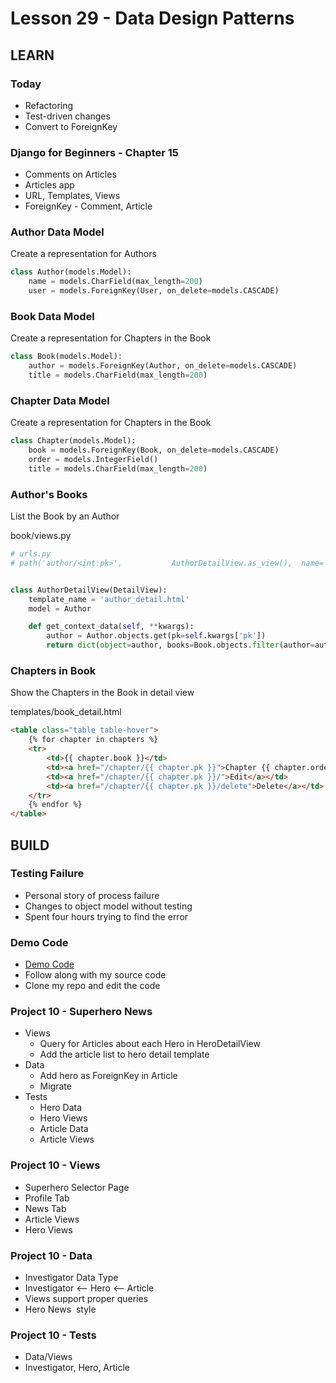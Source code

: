 # Lesson 29 - Data Design Patterns


## LEARN

### Today
* Refactoring
* Test-driven changes
* Convert to ForeignKey


### Django for Beginners - Chapter 15 
- Comments on Articles
- Articles app
- URL, Templates, Views
- ForeignKey - Comment, Article


### Author Data Model
Create a representation for Authors

```python
class Author(models.Model):
    name = models.CharField(max_length=200)
    user = models.ForeignKey(User, on_delete=models.CASCADE)
```


### Book Data Model
Create a representation for Chapters in the Book

```python
class Book(models.Model):
    author = models.ForeignKey(Author, on_delete=models.CASCADE)
    title = models.CharField(max_length=200)
```


### Chapter Data Model
Create a representation for Chapters in the Book

```python
class Chapter(models.Model):
    book = models.ForeignKey(Book, on_delete=models.CASCADE)
    order = models.IntegerField()
    title = models.CharField(max_length=200)
```


### Author's Books
List the Book by an Author

book/views.py

```python
# urls.py
# path('author/<int:pk>',           AuthorDetailView.as_view(),  name='author_detail'),


class AuthorDetailView(DetailView):
    template_name = 'author_detail.html'
    model = Author

    def get_context_data(self, **kwargs):
        author = Author.objects.get(pk=self.kwargs['pk'])
        return dict(object=author, books=Book.objects.filter(author=author))

```


### Chapters in Book
Show the Chapters in the Book in detail view

templates/book_detail.html

```html
<table class="table table-hover">
    {% for chapter in chapters %}
    <tr>
        <td>{{ chapter.book }}</td>
        <td><a href="/chapter/{{ chapter.pk }}">Chapter {{ chapter.order }} - {{ chapter.title }}</a></td>
        <td><a href="/chapter/{{ chapter.pk }}/">Edit</a></td>
        <td><a href="/chapter/{{ chapter.pk }}/delete">Delete</a></td>
    </tr>
    {% endfor %}
</table>
```



## BUILD

### Testing Failure
* Personal story of process failure
* Changes to object model without testing
* Spent four hours trying to find the error


### Demo Code
* [Demo Code](https://github.com/Mark-Seaman/BACS350/tree/main/week10/BookBuilder)
* Follow along with my source code
* Clone my repo and edit the code


### Project 10 - Superhero News
- Views
    - Query for Articles about each Hero in HeroDetailView
    - Add the article list to hero detail template
- Data
    - Add hero as ForeignKey in Article
    - Migrate
- Tests
    - Hero Data
    - Hero Views
    - Article Data
    - Article Views


### Project 10 - Views
- Superhero Selector Page
- Profile Tab
- News Tab
- Article Views
- Hero Views


### Project 10 - Data
- Investigator Data Type
- Investigator <-- Hero <-- Article
- Views support proper queries
- Hero News  style


### Project 10 - Tests 
-  Data/Views 
- Investigator, Hero, Article

